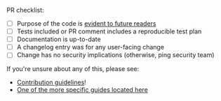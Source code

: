 PR checklist:

- [ ] Purpose of the code is [evident to future readers](https://semgrep.dev/docs/contributing/contributing-code/#explaining-code)
- [ ] Tests included or PR comment includes a reproducible test plan
- [ ] Documentation is up-to-date
- [ ] A changelog entry was for any user-facing change
- [ ] Change has no security implications (otherwise, ping security team)

If you're unsure about any of this, please see:

- [Contribution guidelines](https://semgrep.dev/docs/contributing/contributing-code)!
- [One of the more specific guides located here](https://semgrep.dev/docs/contributing/contributing/)
